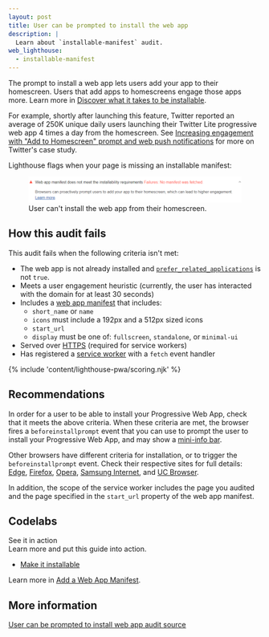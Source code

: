 ```yaml
---
layout: post
title: User can be prompted to install the web app
description: |
  Learn about `installable-manifest` audit.
web_lighthouse:
  - installable-manifest
---
```


The prompt to install a web app lets users add your app to their homescreen.
Users that add apps to homescreens engage those apps more.
Learn more in [Discover what it takes to be installable](/discover-installable/).

For example, shortly after launching this feature,
Twitter reported an average of 250K unique daily users
launching their Twitter Lite progressive web app 4 times a day from the homescreen.
See
[Increasing engagement with
"Add to Homescreen" prompt and web push notifications](https://developers.google.com/web/showcase/2017/twitter#increasing_engagement_with_add_to_homescreen_prompt_and_web_push_notifications) for more on
Twitter's case study.

Lighthouse flags when your page is missing an installable manifest:

<figure class="w-figure">
  <img class="w-screenshot w-screenshot--filled" src="installable-manifest.png" alt="Lighthouse audit showing user can't install the web app from their homescreen">
  <figcaption class="w-figcaption">
    User can't install the web app from their homescreen.
  </figcaption>
</figure>

## How this audit fails

This audit fails when the following criteria isn't met:

- The web app is not already installed and
[`prefer_related_applications`](https://developers.google.com/web/fundamentals/app-install-banners/native)
is not `true`.
- Meets a user engagement heuristic
(currently, the user has interacted with the domain for at least 30 seconds)
- Includes a [web app manifest](/add-manifest/) that includes:
  - `short_name` or `name`
  - `icons` must include a 192px and a 512px sized icons
  - `start_url`
  - `display` must be one of: `fullscreen`, `standalone`, or `minimal-ui`
- Served over [HTTPS](/is-on-https) (required for service workers)
- Has registered a
[service worker](/service-workers-cache-storage) with a `fetch` event handler

{% include 'content/lighthouse-pwa/scoring.njk' %}

## Recommendations

In order for a user to be able to install your Progressive Web App,
check that it meets the above criteria.
When these criteria are met,
the browser fires a `beforeinstallprompt` event that you can use to prompt the user to install your Progressive Web App, and may show a [mini-info bar](https://developers.google.com/web/fundamentals/app-install-banners/#mini-info-bar).

Other browsers have different criteria for installation, or to trigger the `beforeinstallprompt` event. Check their respective sites for full details:
[Edge](https://docs.microsoft.com/en-us/microsoft-edge/progressive-web-apps#requirements),
[Firefox](https://developer.mozilla.org/en-US/docs/Web/Progressive_web_apps/Add_to_home_screen#How_do_you_make_an_app_A2HS-ready),
[Opera](https://dev.opera.com/articles/installable-web-apps/),
[Samsung Internet](https://hub.samsunginter.net/docs/ambient-badging/), and
[UC Browser](https://plus.ucweb.com/docs/pwa/docs-en/zvrh56).

In addition, the scope of the service worker includes the page you audited
and the page specified in the `start_url` property of the web app manifest.

<div class="w-codelabs-callout">
  <div class="w-codelabs-callout__header">
    <h2 class="w-codelabs-callout__lockup">Codelabs</h2>
    <div class="w-codelabs-callout__headline">See it in action</div>
    <div class="w-codelabs-callout__blurb">
      Learn more and put this guide into action.
    </div>
  </div>
  <ul class="w-unstyled-list w-codelabs-callout__list">
    <li class="w-codelabs-callout__listitem">
      <a class="w-codelabs-callout__link" href="/codelab-make-installable">
        Make it installable
      </a>
    </li>
  </ul>
</div>

Learn more in [Add a Web App Manifest](/add-manifest/).

## More information

[User can be prompted to install web app audit source](https://github.com/GoogleChrome/lighthouse/blob/master/lighthouse-core/audits/installable-manifest.js)
